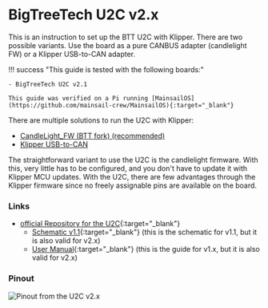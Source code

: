 # BigTreeTech U2C v2.x

This is an instruction to set up the BTT U2C with Klipper. There are two possible variants. Use the board as a pure
CANBUS adapter (candlelight FW) or a Klipper USB-to-CAN adapter.

!!! success "This guide is tested with the following boards:"

    - BigTreeTech U2C v2.1

    This guide was verified on a Pi running [MainsailOS](https://github.com/mainsail-crew/MainsailOS){:target="_blank"}

There are multiple solutions to run the U2C with Klipper:

- [CandleLight_FW (BTT fork) (recommended)](candlelight.md)
- [Klipper USB-to-CAN](klipper-usb-to-can.md)

The straightforward variant to use the U2C is the candlelight firmware. With this, very little has to be configured, and
you don't have to update it with Klipper MCU updates. With the U2C, there are few advantages through the Klipper
firmware since no freely assignable pins are available on the board.

### Links

- [official Repository for the U2C](https://github.com/bigtreetech/u2c){:target="_blank"}
    - [Schematic v1.1](https://github.com/bigtreetech/U2C/blob/master/BIGTREETECH%20U2C%20V1.1.pdf){:target="_blank"}
      (this is the schematic for v1.1, but it is also valid for v2.x)
    - [User Manual](https://github.com/bigtreetech/U2C/blob/master/BIGTREETECH%20U2C%20V1.0%26V1.1%20User%20Manual.pdf){:target="_blank"}
      (this is the guide for v1.x, but it is also valid for v2.x)

### Pinout
![Pinout from the U2C v2.x](img/pinout-u2c-v2.x.png)